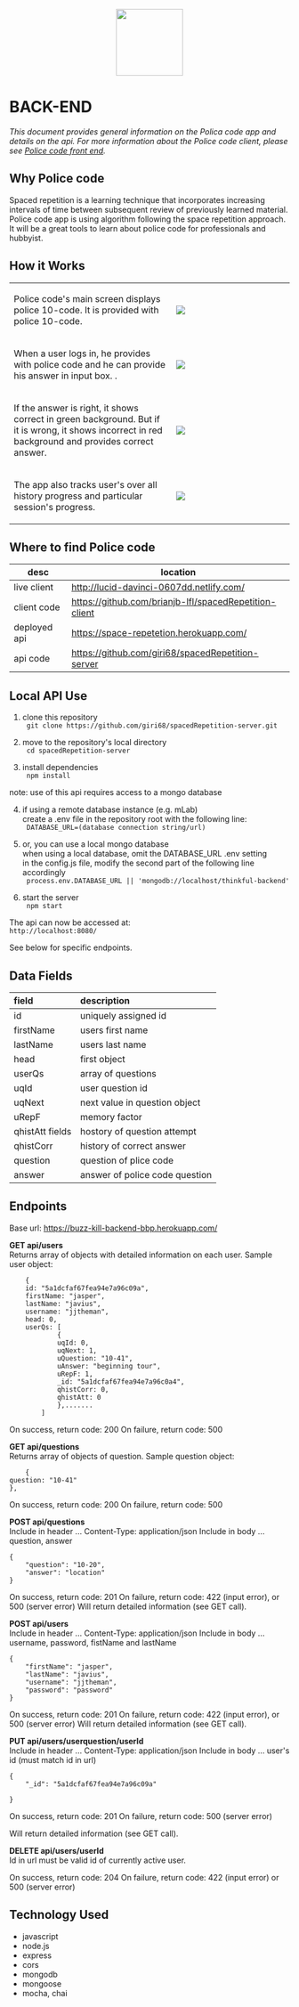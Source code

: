 <p align="center"><img src="/img/logo.jpg" height="120" /></p>
<h1>BACK-END</h1>
<p><em>This document provides general information on the Polica code app and details on the api.  For more information about the Police code client, please see <a href="https://github.com/brianjb-lfl/spacedRepetition-client/blob/master/README.md">Police code front end</a>.</em></p>


Why Police code
---------------
Spaced repetition is a learning technique that incorporates increasing intervals of time between subsequent review of previously learned material. Police code app is using algorithm following the space repetition approach. It will be a great tools to learn about police code for professionals and hubbyist.

How it Works
------------
<table layout="fixed">
  <tr>
    <td width="55%">
      <p>Police code's main screen displays police 10-code.  It is provided with police 10-code.</p>
    </td>
    <td width = "40%">
      <img src="/img/buzz-kill-main.png" max-height="240px" width="auto">
    </td>
  </tr>
  <tr>
    <td>
      <p>When a user logs in, he provides with police code and he can provide his answer in input box. .</p>
    </td>
    <td>
      <img src="/img/buzz-kill-addpatron.png" max-height="240px" witdh="auto">
    </td>
  </tr>
  <tr>
    <td>
      <p>If the answer is right, it shows correct in green background. But if it is wrong, it shows incorrect in red background and provides correct answer.</p>
    </td>
    <td>
      <img src="/img/buzz-kill-patrondet.png" max-height="240px" witdh="auto">
    </td>
  </tr>
  <tr>
    <td>
      <p>The app also tracks user's over all history progress and particular session's progress.</p>
    </td>
    <td>
      <img src="/img/buzz-kill-patronemergency.png" max-height="240px" witdh="auto">
    </td>
  </tr>
</table>

Where to find Police code
------

|          **desc**        |                   **location**                                          |
|--------------------------|-------------------------------------------------------------------------|
|live client               |   http://lucid-davinci-0607dd.netlify.com/                               |
|client code               |   https://github.com/brianjb-lfl/spacedRepetition-client                     |
|deployed api              |   https://space-repetetion.herokuapp.com/                           |
|api code                  |   https://github.com/giri68/spacedRepetition-server                        | 

Local API Use
------
1.  clone this repository<br>
``` git clone https://github.com/giri68/spacedRepetition-server.git```<br>

2.  move to the repository's local directory<br>
``` cd spacedRepetition-server```<br>

3.  install dependencies<br>
``` npm install```<br>

note: use of this api requires access to a mongo database<br>

4.  if using a remote database instance (e.g. mLab)<br>
    create a .env file in the repository root with the following line:<br>
``` DATABASE_URL=(database connection string/url)```<br>

4.  or, you can use a local mongo database<br>
    when using a local database, omit the DATABASE_URL .env setting<br>
    in the config.js file, modify the second part of the following line accordingly<br>
``` process.env.DATABASE_URL || 'mongodb://localhost/thinkful-backend'```<br>

5.  start the server<br>
``` npm start```<br>

The api can now be accessed at:  
```http://localhost:8080/```

See below for specific endpoints.


Data Fields
------

|  **field**          |         **description**           |
|:--------------------|:----------------------------------|
|  id                 |  uniquely assigned id             |
|  firstName          |  users first name                 |
|  lastName           |  users last name                  |
|  head               |  first object                     |
|  userQs             |  array of questions               |
|  uqId               |  user question id                 |
|  uqNext             |  next value in question object    |
|  uRepF              |  memory factor                    |
|  qhistAtt fields    |   hostory of question attempt     |                                                                 
| qhistCorr           |  history of correct answer        |
| question            |  question of plice code           |
| answer              |  answer of police code question   |


Endpoints
------
Base url:  https://buzz-kill-backend-bbp.herokuapp.com/

**GET api/users**<br>
Returns array of objects with detailed information on each user.  Sample user object:
```    
    {
	id: "5a1dcfaf67fea94e7a96c09a",
	firstName: "jasper",
	lastName: "javius",
	username: "jjtheman",
	head: 0,
	userQs: [
			{
			uqId: 0,
			uqNext: 1,
			uQuestion: "10-41",
			uAnswer: "beginning tour",
			uRepF: 1,
			_id: "5a1dcfaf67fea94e7a96c0a4",
			qhistCorr: 0,
			qhistAtt: 0
			},.......
		]
```
On success, return code: 200
On failure, return code: 500

**GET api/questions**<br>
Returns array of objects of question.  Sample question object:
```    
    {
question: "10-41"
},
```
On success, return code: 200
On failure, return code: 500


**POST api/questions**<br>
Include in header ...  Content-Type:  application/json
Include in body ... question, answer


```
{
	"question": "10-20",
	"answer": "location"
}
```
On success, return code: 201
On failure, return code: 422 (input error), or 500 (server error)
Will return detailed information (see GET call).

**POST api/users**<br>
Include in header ...  Content-Type:  application/json
Include in body ... username, password, fistName and lastName


```
{
	"firstName": "jasper",
	"lastName": "javius",
	"username": "jjtheman",
	"password": "password"
}
```
On success, return code: 201
On failure, return code: 422 (input error), or 500 (server error)
Will return detailed information (see GET call).


**PUT api/users/userquestion/userId**<br>
Include in header ...  Content-Type:  application/json
Include in body ... user's id (must match id in url)

```
{
	"_id": "5a1dcfaf67fea94e7a96c09a"
	
}
```
On success, return code: 201
On failure, return code: 500 (server error)

Will return detailed information (see GET call).


**DELETE api/users/userId**<br>
Id in url must be valid id of currently active user.

On success, return code: 204
On failure, return code: 422 (input error) or 500 (server error)

Technology Used
------
* javascript
* node.js
* express
* cors
* mongodb
* mongoose
* mocha, chai

